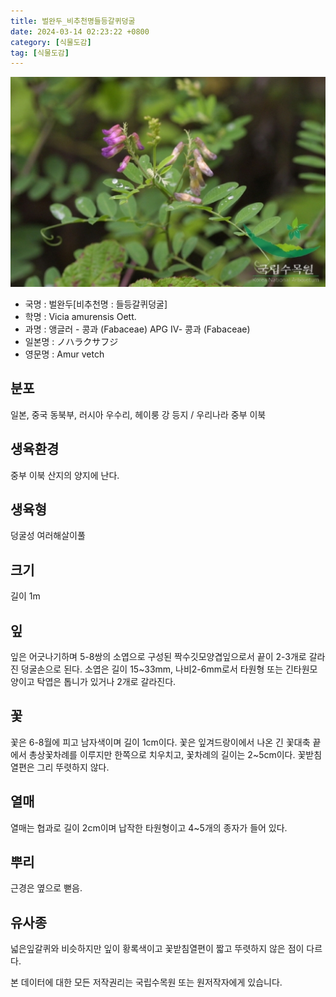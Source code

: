 ```yaml
---
title: 벌완두_비추천명들등갈퀴덩굴
date: 2024-03-14 02:23:22 +0800
category: [식물도감]
tag: [식물도감]
---
```




![벌완두[비추천명 : 들등갈퀴덩굴]](/assets/img/fileUpload/plants/basic/Leguminosae/Vicia/12337/1_th2.JPG)
- 국명 : 벌완두[비추천명 : 들등갈퀴덩굴]
- 학명 : Vicia amurensis Oett.
- 과명 : 앵글러 - 콩과 (Fabaceae) APG Ⅳ- 콩과 (Fabaceae)
- 일본명 : ノハラクサフジ
- 영문명 : Amur vetch


## 분포
일본, 중국 동북부, 러시아 우수리, 헤이룽 강 등지 / 우리나라 중부 이북
## 생육환경
중부 이북 산지의 양지에 난다.
## 생육형
덩굴성 여러해살이풀
## 크기
길이 1m
## 잎
잎은 어긋나기하며 5-8쌍의 소엽으로 구성된 짝수깃모양겹잎으로서 끝이 2-3개로 갈라진 덩굴손으로 된다. 소엽은 길이 15~33mm, 나비2-6mm로서 타원형 또는 긴타원모양이고 탁엽은 톱니가 있거나 2개로 갈라진다.
## 꽃
꽃은 6-8월에 피고 남자색이며 길이 1cm이다. 꽃은 잎겨드랑이에서 나온 긴 꽃대축 끝에서 총상꽃차례를 이루지만 한쪽으로 치우치고, 꽃차례의 길이는 2~5cm이다. 꽃받침열편은 그리 뚜렷하지 않다.
## 열매
열매는 협과로 길이 2cm이며 납작한 타원형이고 4~5개의 종자가 들어 있다.
## 뿌리
근경은 옆으로 뻗음.
## 유사종
넓은잎갈퀴와 비슷하지만 잎이 황록색이고 꽃받침열편이 짧고 뚜렷하지 않은 점이 다르다.






본 데이터에 대한 모든 저작권리는 국립수목원 또는 원저작자에게 있습니다.
